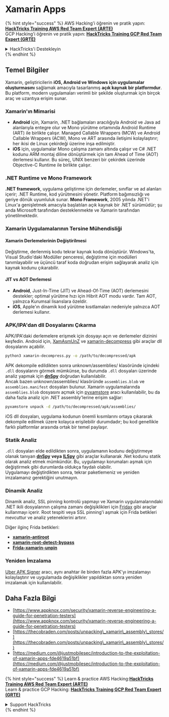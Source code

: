 # Xamarin Apps

{% hint style="success" %}
AWS Hacking'i öğrenin ve pratik yapın:<img src="../.gitbook/assets/arte.png" alt="" data-size="line">[**HackTricks Training AWS Red Team Expert (ARTE)**](https://training.hacktricks.xyz/courses/arte)<img src="../.gitbook/assets/arte.png" alt="" data-size="line">\
GCP Hacking'i öğrenin ve pratik yapın: <img src="../.gitbook/assets/grte.png" alt="" data-size="line">[**HackTricks Training GCP Red Team Expert (GRTE)**<img src="../.gitbook/assets/grte.png" alt="" data-size="line">](https://training.hacktricks.xyz/courses/grte)

<details>

<summary>HackTricks'i Destekleyin</summary>

* [**abonelik planlarını**](https://github.com/sponsors/carlospolop) kontrol edin!
* **💬 [**Discord grubuna**](https://discord.gg/hRep4RUj7f) veya [**telegram grubuna**](https://t.me/peass) katılın ya da **Twitter'da** 🐦 [**@hacktricks\_live**](https://twitter.com/hacktricks\_live)** bizi takip edin.**
* **Hacking ipuçlarını paylaşmak için** [**HackTricks**](https://github.com/carlospolop/hacktricks) ve [**HackTricks Cloud**](https://github.com/carlospolop/hacktricks-cloud) github reposuna PR gönderin.

</details>
{% endhint %}

## **Temel Bilgiler**

Xamarin, geliştiricilerin **iOS, Android ve Windows için uygulamalar oluşturmasını** sağlamak amacıyla tasarlanmış **açık kaynak bir platformdur**. Bu platform, modern uygulamaları verimli bir şekilde oluşturmak için birçok araç ve uzantıya erişim sunar.

### Xamarin'ın Mimarisi

* **Android** için, Xamarin, .NET bağlamaları aracılığıyla Android ve Java ad alanlarıyla entegre olur ve Mono yürütme ortamında Android Runtime (ART) ile birlikte çalışır. Managed Callable Wrappers (MCW) ve Android Callable Wrappers (ACW), Mono ve ART arasında iletişimi kolaylaştırır; her ikisi de Linux çekirdeği üzerine inşa edilmiştir.
* **iOS** için, uygulamalar Mono çalışma zamanı altında çalışır ve C# .NET kodunu ARM montaj diline dönüştürmek için tam Ahead of Time (AOT) derlemesi kullanır. Bu süreç, UNIX benzeri bir çekirdek üzerinde Objective-C Runtime ile birlikte çalışır.

### .NET Runtime ve Mono Framework

**.NET framework**, uygulama geliştirme için derlemeler, sınıflar ve ad alanları içerir; .NET Runtime, kod yürütmesini yönetir. Platform bağımsızlığı ve geriye dönük uyumluluk sunar. **Mono Framework**, 2005 yılında .NET'i Linux'a genişletmek amacıyla başlatılan açık kaynak bir .NET sürümüdür; şu anda Microsoft tarafından desteklenmekte ve Xamarin tarafından yönetilmektedir.

### Xamarin Uygulamalarının Tersine Mühendisliği

#### Xamarin Derlemelerinin Değiştirilmesi

Değiştirme, derlenmiş kodu tekrar kaynak koda dönüştürür. Windows'ta, Visual Studio'daki Modüller penceresi, değiştirme için modülleri tanımlayabilir ve üçüncü taraf koda doğrudan erişim sağlayarak analiz için kaynak kodunu çıkarabilir.

#### JIT vs AOT Derlemesi

* **Android**, Just-In-Time (JIT) ve Ahead-Of-Time (AOT) derlemesini destekler; optimal yürütme hızı için Hibrit AOT modu vardır. Tam AOT, yalnızca Kurumsal lisanslara özeldir.
* **iOS**, Apple'ın dinamik kod yürütme kısıtlamaları nedeniyle yalnızca AOT derlemesi kullanır.

### APK/IPA'dan dll Dosyalarını Çıkarma

APK/IPA'daki derlemelere erişmek için dosyayı açın ve derlemeler dizinini keşfedin. Android için, [XamAsmUnZ](https://github.com/cihansol/XamAsmUnZ) ve [xamarin-decompress](https://github.com/NickstaDB/xamarin-decompress) gibi araçlar dll dosyalarını açabilir.
```bash
python3 xamarin-decompress.py -o /path/to/decompressed/apk
```
APK dekompile edildikten sonra unknown/assemblies/ klasöründe içindeki `.dll` dosyalarını görmek mümkünse, bu durumda `.dll` dosyaları üzerinde analiz yapmak için [**dnSpy**](https://github.com/dnSpy/dnSpy) doğrudan kullanılabilir.\
Ancak bazen unknown/assemblies/ klasöründe `assemblies.blob` ve `assemblies.manifest` dosyaları bulunur. Xamarin uygulamalarında `assemblies.blob` dosyasını açmak için [pyxamstore](https://github.com/jakev/pyxamstore) aracı kullanılabilir, bu da daha fazla analiz için .NET assembly'lerine erişim sağlar:
```bash
pyxamstore unpack -d /path/to/decompressed/apk/assemblies/
```
iOS dll dosyaları, uygulama kodunun önemli kısımlarını ortaya çıkararak dekompile edilmek üzere kolayca erişilebilir durumdadır; bu kod genellikle farklı platformlar arasında ortak bir temel paylaşır.

### Statik Analiz

`.dll` dosyaları elde edildikten sonra, uygulamanın kodunu değiştirmeye olanak tanıyan [**dnSpy**](https://github.com/dnSpy/dnSpy) **veya** [**ILSpy**](https://github.com/icsharpcode/ILSpy) gibi araçlar kullanarak .Net kodunu statik olarak analiz etmek mümkündür. Bu, uygulamayı korumaları aşmak için değiştirmek gibi durumlarda oldukça faydalı olabilir.\
Uygulamayı değiştirdikten sonra, tekrar paketlemeniz ve yeniden imzalamanız gerektiğini unutmayın.

### Dinamik Analiz

Dinamik analiz, SSL pinning kontrolü yapmayı ve Xamarin uygulamalarındaki .NET ikili dosyalarının çalışma zamanı değişiklikleri için [Fridax](https://github.com/NorthwaveSecurity/fridax) gibi araçlar kullanmayı içerir. Root tespiti veya SSL pinning'i aşmak için Frida betikleri mevcuttur ve analiz yeteneklerini artırır.

Diğer ilginç Frida betikleri:

* [**xamarin-antiroot**](https://codeshare.frida.re/@Gand3lf/xamarin-antiroot/)
* [**xamarin-root-detect-bypass**](https://codeshare.frida.re/@nuschpl/xamarin-root-detect-bypass/)
* [**Frida-xamarin-unpin**](https://github.com/GoSecure/frida-xamarin-unpin)

### Yeniden İmzalama

[Uber APK Signer](https://github.com/patrickfav/uber-apk-signer) aracı, aynı anahtar ile birden fazla APK'yı imzalamayı kolaylaştırır ve uygulamada değişiklikler yapıldıktan sonra yeniden imzalamak için kullanılabilir.

## Daha Fazla Bilgi

* [https://www.appknox.com/security/xamarin-reverse-engineering-a-guide-for-penetration-testers](https://www.appknox.com/security/xamarin-reverse-engineering-a-guide-for-penetration-testers)
* [https://thecobraden.com/posts/unpacking\_xamarin\_assembly\_stores/](https://thecobraden.com/posts/unpacking\_xamarin\_assembly\_stores/)
* [https://medium.com/@justmobilesec/introduction-to-the-exploitation-of-xamarin-apps-fde4619a51bf](https://medium.com/@justmobilesec/introduction-to-the-exploitation-of-xamarin-apps-fde4619a51bf)

{% hint style="success" %}
Learn & practice AWS Hacking:<img src="../.gitbook/assets/arte.png" alt="" data-size="line">[**HackTricks Training AWS Red Team Expert (ARTE)**](https://training.hacktricks.xyz/courses/arte)<img src="../.gitbook/assets/arte.png" alt="" data-size="line">\
Learn & practice GCP Hacking: <img src="../.gitbook/assets/grte.png" alt="" data-size="line">[**HackTricks Training GCP Red Team Expert (GRTE)**<img src="../.gitbook/assets/grte.png" alt="" data-size="line">](https://training.hacktricks.xyz/courses/grte)

<details>

<summary>Support HackTricks</summary>

* Check the [**subscription plans**](https://github.com/sponsors/carlospolop)!
* **Join the** 💬 [**Discord group**](https://discord.gg/hRep4RUj7f) or the [**telegram group**](https://t.me/peass) or **follow** us on **Twitter** 🐦 [**@hacktricks\_live**](https://twitter.com/hacktricks\_live)**.**
* **Share hacking tricks by submitting PRs to the** [**HackTricks**](https://github.com/carlospolop/hacktricks) and [**HackTricks Cloud**](https://github.com/carlospolop/hacktricks-cloud) github repos.

</details>
{% endhint %}
